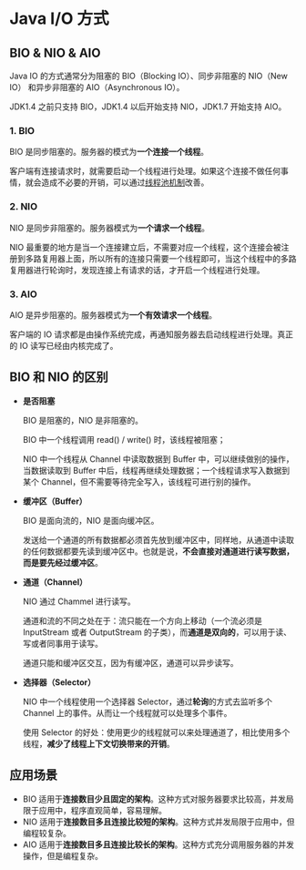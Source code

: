# Java I/O 方式

## BIO & NIO & AIO

Java IO 的方式通常分为阻塞的 BIO（Blocking IO）、同步非阻塞的 NIO（New IO） 和异步非阻塞的 AIO（Asynchronous IO）。

JDK1.4 之前只支持 BIO，JDK1.4 以后开始支持 NIO，JDK1.7 开始支持 AIO。

### 1. BIO

BIO 是同步阻塞的。服务器的模式为**一个连接一个线程**。

客户端有连接请求时，就需要启动一个线程进行处理。如果这个连接不做任何事情，就会造成不必要的开销，可以通过[线程池机制](https://duhouan.github.io/Java/#/Java_Concurrency/8_%E7%BA%BF%E7%A8%8B%E6%B1%A0)改善。

### 2. NIO

NIO 是同步非阻塞的。服务器模式为**一个请求一个线程**。

NIO 最重要的地方是当一个连接建立后，不需要对应一个线程，这个连接会被注册到多路复用器上面，所以所有的连接只需要一个线程即可，当这个线程中的多路复用器进行轮询时，发现连接上有请求的话，才开启一个线程进行处理。

### 3. AIO

AIO 是异步阻塞的。服务器模式为**一个有效请求一个线程**。

客户端的 IO 请求都是由操作系统完成，再通知服务器去启动线程进行处理。真正的 IO 读写已经由内核完成了。



## BIO 和 NIO 的区别

- **是否阻塞**

  BIO 是阻塞的，NIO 是非阻塞的。

  BIO 中一个线程调用 read() / write() 时，该线程被阻塞；

  NIO 中一个线程从 Channel 中读取数据到 Buffer 中，可以继续做别的操作，当数据读取到 Buffer 中后，线程再继续处理数据；一个线程请求写入数据到某个 Channel，但不需要等待完全写入，该线程可进行别的操作。

- **缓冲区（Buffer）**

  BIO 是面向流的，NIO 是面向缓冲区。

  发送给一个通道的所有数据都必须首先放到缓冲区中，同样地，从通道中读取的任何数据都要先读到缓冲区中。也就是说，**不会直接对通道进行读写数据，而是要先经过缓冲区**。

- **通道（Channel）**

  NIO 通过 Chammel 进行读写。

  通道和流的不同之处在于：流只能在一个方向上移动（一个流必须是 InputStream 或者 OutputStream 的子类），而**通道是双向的**，可以用于读、写或者同事用于读写。

  通道只能和缓冲区交互，因为有缓冲区，通道可以异步读写。

- **选择器（Selector）**

  NIO 中一个线程使用一个选择器 Selector，通过**轮询**的方式去监听多个 Channel 上的事件。从而让一个线程就可以处理多个事件。

  使用 Selector 的好处：使用更少的线程就可以来处理通道了，相比使用多个线程，**减少了线程上下文切换带来的开销**。



## 应用场景

- BIO  适用于**连接数目少且固定的架构**。这种方式对服务器要求比较高，并发局限于应用中，程序直观简单，容易理解。
- NIO 适用于**连接数目多且连接比较短的架构**。这种方式并发局限于应用中，但编程较复杂。
- AIO  适用于**连接数目多且连接比较长的架构**。这种方式充分调用服务器的并发操作，但是编程复杂。